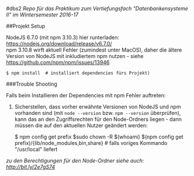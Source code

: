 #dbs2
*Repo für das Praktikum zum Vertiefungsfach "Datenbankensysteme II" im Wintersemester 2016-17*

##Projekt Setup

NodeJS 6.7.0 (mit npm 3.10.3) hier runterladen: https://nodejs.org/download/release/v6.7.0/  
npm 3.10.8 wirft aktuell Fehler (zumindest unter MacOS), daher die ältere Version von NodeJS mit inkludiertem npm nutzen - siehe https://github.com/npm/npm/issues/13946

```$ npm install  # installiert dependencies fürs Projekt)```

###Trouble Shooting

Falls beim Installieren der Dependencies mit npm Fehler auftreten:
1) Sicherstellen, dass vorher erwähnte Versionen von NodeJS und npm vorhanden sind (mit ```node --version``` bzw. ```npm --version``` überprüfen), kann das an den Zugriffsrechten für den Node-Ordners liegen - dann müssen die auf den aktuellen Nutzer geändert werden:

    $ npm config get prefix
    $sudo chown -R $(whoami) $(npm config get prefix)/{lib/node_modules,bin,share} # falls voriges Kommando "/usr/local" liefert
    
*zu den Berechtigungen für den Node-Ordner siehe auch: http://bit.ly/2e7gS74* 
